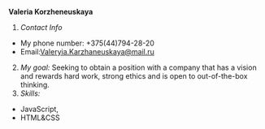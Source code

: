 **Valeria Korzheneuskaya** 
1. *Contact Info* 
* My phone number: +375(44)794-28-20 
* Email:Valeryia.Karzhaneuskaya@mail.ru 
2. *My goal:* Seeking to obtain a position with a company that has a vision and rewards hard work, strong ethics and is open to out-of-the-box thinking. 
3. *Skills:* 
- JavaScript,
- HTML&CSS
